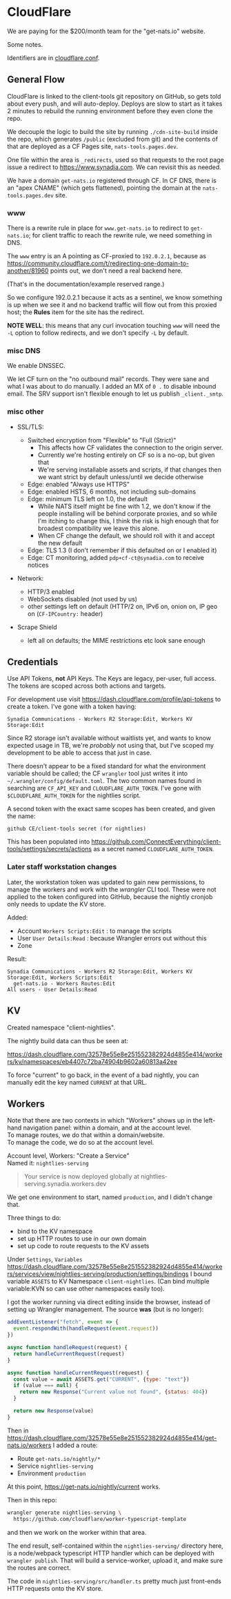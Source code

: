 CloudFlare
==========

We are paying for the $200/month team for the "get-nats.io" website.

Some notes.

Identifiers are in [cloudflare.conf](cloudflare.conf).

## General Flow

CloudFlare is linked to the client-tools git repository on GitHub, so gets
told about every push, and will auto-deploy.  Deploys are slow to start as it
takes 2 minutes to rebuild the running environment before they even clone the
repo.

We decouple the logic to build the site by running `./cdn-site-build` inside
the repo, which generates `/public` (excluded from git) and the contents of
that are deployed as a CF Pages site, `nats-tools.pages.dev`.

One file within the area is `_redirects`, used so that requests to the root
page issue a redirect to <https://www.synadia.com>.
We can revisit this as needed.

We have a domain `get-nats.io` registered through CF.
In CF DNS, there is an "apex CNAME" (which gets flattened), pointing the
domain at the `nats-tools.pages.dev` site.


### www

There is a rewrite rule in place for `www.get-nats.io` to redirect to `get-nats.io`;
for client traffic to reach the rewrite rule, we need something in DNS.

The `www` entry is an A pointing as CF-proxied to `192.0.2.1`, because as
<https://community.cloudflare.com/t/redirecting-one-domain-to-another/81960>
points out, we don't need a real backend here.

(That's in the documentation/example reserved range.)

So we configure 192.0.2.1 because it acts as a sentinel, we know something is
up when we see it and no backend traffic will flow out from this proxied host;
the **Rules** item for the site has the redirect.

**NOTE WELL**: this means that any curl invocation touching `www` will need
the `-L` option to follow redirects, and we don't specify `-L` by default.


### misc DNS

We enable DNSSEC.

We let CF turn on the "no outbound mail" records.
They were sane and what I was about to do manually.
I added an MX of `0 .` to disable inbound email.
The SRV support isn't flexible enough to let us publish `_client._smtp`.


### misc other

* SSL/TLS:
  + Switched encryption from "Flexible" to "Full (Strict)"
    - This affects how CF validates the connection to the origin server.
    - Currently we're hosting entirely on CF so is a no-op, but given that
    - We're serving installable assets and scripts, if that changes then we
      want strict by default unless/until we decide otherwise
  + Edge: enabled "Always use HTTPS"
  + Edge: enabled HSTS, 6 months, not including sub-domains
  + Edge: minimum TLS left on 1.0, the default
    - While NATS itself might be fine with 1.2, we don't know if the people
      installing will be behind corporate proxies, and so while I'm itching
      to change this, I think the risk is high enough that for broadest
      compatibility we leave this alone.
    - When CF change the default, we should roll with it and accept the new
      default
  + Edge: TLS 1.3 (I don't remember if this defaulted on or I enabled it)
  + Edge: CT monitoring, added `pdp+cf-ct@synadia.com` to receive notices

* Network:
  + HTTP/3 enabled
  + WebSockets disabled (not used by us)
  + other settings left on default (HTTP/2 on, IPv6 on, onion on, IP geo on
    (`CF-IPCountry:` header)

* Scrape Shield
  + left all on defaults; the MIME restrictions etc look sane enough


## Credentials

Use API Tokens, **not** API Keys.  The Keys are legacy, per-user, full access.
The tokens are scoped across both actions and targets.

For development use visit <https://dash.cloudflare.com/profile/api-tokens> to
create a token.  I've gone with a token having:

    Synadia Communications - Workers R2 Storage:Edit, Workers KV Storage:Edit

Since R2 storage isn't available without waitlists yet, and wants to know
expected usage in TB, we're _probably_ not using that, but I've scoped my
development to be able to access that just in case.


There doesn't appear to be a fixed standard for what the environment variable
should be called; the CF `wrangler` tool just writes it into
`~/.wrangler/config/default.toml`.  The two common names found in searching
are `CF_API_KEY` and `CLOUDFLARE_AUTH_TOKEN`.  I've gone with
`$CLOUDFLARE_AUTH_TOKEN` for the nightlies script.


A second token with the exact same scopes has been created, and given the name:

    github CE/client-tools secret (for nightlies)

This has been populated into
<https://github.com/ConnectEverything/client-tools/settings/secrets/actions>
as a secret named `CLOUDFLARE_AUTH_TOKEN`.

### Later staff workstation changes

Later, the workstation token was updated to gain new permissions, to manage
the workers and work with the _wrangler_ CLI tool.  These were not applied to
the token configured into GitHub, because the nightly cronjob only needs to
update the KV store.

Added:
 * Account `Workers Scripts:Edit` : to manage the scripts
 * User `User Details:Read` : because Wrangler errors out without this
 * Zone

Result:

```
Synadia Communications - Workers R2 Storage:Edit, Workers KV Storage:Edit, Workers Scripts:Edit
  get-nats.io - Workers Routes:Edit
All users - User Details:Read
```

## KV

Created namespace "client-nightlies".

The nightly build data can thus be seen at:

<https://dash.cloudflare.com/32578e55e8e251552382924d4855e414/workers/kv/namespaces/eb4407c72ba74904b9602a60813a42ee>

To force "current" to go back, in the event of a bad nightly, you can manually
edit the key named `CURRENT` at that URL.


## Workers

Note that there are two contexts in which "Workers" shows up in the left-hand
navigation panel: within a domain, and at the account level.  
To manage routes, we do that within a domain/website.  
To manage the code, we do so at the account level.


Account level, Workers: "Create a Service"  
Named it: `nightlies-serving`
> Your service is now deployed globally at nightlies-serving.synadia.workers.dev

We get one environment to start, named `production`, and I didn't change that.

Three things to do:
 * bind to the KV namespace
 * set up HTTP routes to use in our own domain
 * set up code to route requests to the KV assets

Under `Settings`, `Variables`
<https://dash.cloudflare.com/32578e55e8e251552382924d4855e414/workers/services/view/nightlies-serving/production/settings/bindings>
I bound variable `ASSETS` to KV Namespace `client-nightlies`.
(Can bind multiple variable:KVN so can use other namespaces easily too).

I got the worker running via direct editing inside the browser, instead of
setting up Wrangler management.
The source **was** (but is no longer):

```javascript
addEventListener("fetch", event => {
  event.respondWith(handleRequest(event.request))
})

async function handleRequest(request) {
  return handleCurrentRequest(request)
}

async function handleCurrentRequest(request) {
  const value = await ASSETS.get("CURRENT", {type: "text"})
  if (value === null) {
    return new Response("Current value not found", {status: 404})
  }

  return new Response(value)
}
```

Then in
<https://dash.cloudflare.com/32578e55e8e251552382924d4855e414/get-nats.io/workers>
I added a route:
 * Route `get-nats.io/nightly/*`
 * Service `nightlies-serving`
 * Environment `production`

At this point, <https://get-nats.io/nightly/current> works.

Then in this repo:

```sh
wrangler generate nightlies-serving \
  https://github.com/cloudflare/worker-typescript-template
```

and then we work on the worker within that area.

The end result, self-contained within the `nightlies-serving/` directory here,
is a node/webpack typescript HTTP handler which can be deployed with
`wrangler publish`.  That will build a service-worker, upload it, and make
sure the routes are correct.

The code in `nightlies-serving/src/handler.ts` pretty much just front-ends
HTTP requests onto the KV store.


